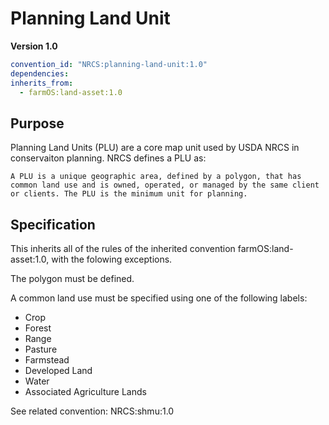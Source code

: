 # Planning Land Unit

**Version 1.0**

```yml
convention_id: "NRCS:planning-land-unit:1.0"
dependencies:
inherits_from:
  - farmOS:land-asset:1.0
```

## Purpose

Planning Land Units (PLU) are a core map unit used by USDA NRCS in conservaiton planning. NRCS defines a PLU as: 
```
A PLU is a unique geographic area, defined by a polygon, that has common land use and is owned, operated, or managed by the same client or clients. The PLU is the minimum unit for planning.
```

## Specification

This inherits all of the rules of the inherited convention farmOS:land-asset:1.0, with the folowing exceptions.

The polygon must be defined.

A common land use must be specified using one of the following labels:
- Crop
- Forest
- Range
- Pasture
- Farmstead
- Developed Land 
- Water
- Associated Agriculture Lands

See related convention: NRCS:shmu:1.0
